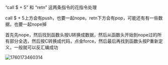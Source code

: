 “call $ + 5” 和 “retn” 这两条指令的花指令处理

call $ + 5上方会有push，也要一起nope。retn下方会有pop，可能还有有一些数据，也要一起nope掉

首先先nope，然后找到函数头按U转换成数据，然后从函数头开始到nope过的所有部分全选，然后按C转换成代码，点金force，然后最后再找到函数头按P重新定义，一般就可以反汇编成功

![1760173460314](C:\Users\23671\AppData\Roaming\Typora\typora-user-images\1760173460314.png)